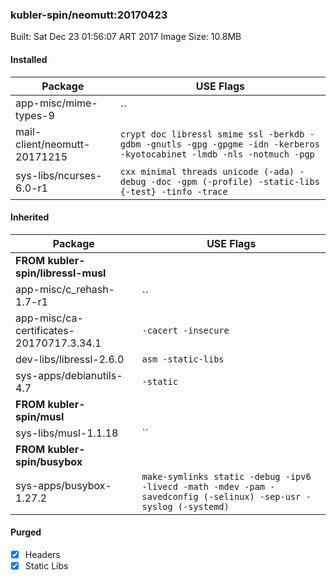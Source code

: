 ### kubler-spin/neomutt:20170423

Built: Sat Dec 23 01:56:07 ART 2017
Image Size: 10.8MB



#### Installed
Package | USE Flags
--------|----------
app-misc/mime-types-9 | ``
mail-client/neomutt-20171215 | `crypt doc libressl smime ssl -berkdb -gdbm -gnutls -gpg -gpgme -idn -kerberos -kyotocabinet -lmdb -nls -notmuch -pgp`
sys-libs/ncurses-6.0-r1 | `cxx minimal threads unicode (-ada) -debug -doc -gpm (-profile) -static-libs {-test} -tinfo -trace`
#### Inherited
Package | USE Flags
--------|----------
**FROM kubler-spin/libressl-musl** |
app-misc/c_rehash-1.7-r1 | ``
app-misc/ca-certificates-20170717.3.34.1 | `-cacert -insecure`
dev-libs/libressl-2.6.0 | `asm -static-libs`
sys-apps/debianutils-4.7 | `-static`
**FROM kubler-spin/musl** |
sys-libs/musl-1.1.18 | ``
**FROM kubler-spin/busybox** |
sys-apps/busybox-1.27.2 | `make-symlinks static -debug -ipv6 -livecd -math -mdev -pam -savedconfig (-selinux) -sep-usr -syslog (-systemd)`
#### Purged
- [x] Headers
- [x] Static Libs
